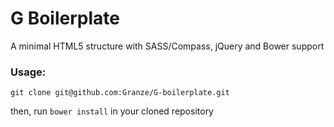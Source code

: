 G Boilerplate
=============
A minimal HTML5 structure with SASS/Compass, jQuery and Bower support

### Usage: 
`git clone git@github.com:Granze/G-boilerplate.git`

then, run
`bower install`
in your cloned repository
